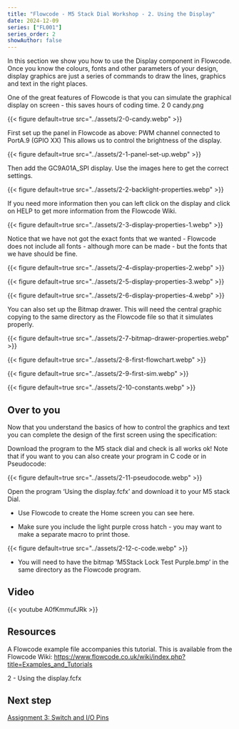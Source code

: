 ```yaml
---
title: "Flowcode - M5 Stack Dial Workshop - 2. Using the Display"
date: 2024-12-09
series: ["FL001"]
series_order: 2
showAuthor: false
---
```


In this section we show you how to use the Display
component in Flowcode. Once you know the colours, fonts and
other parameters of your design, display graphics are just a
series of commands to draw the lines, graphics and text in the
right places.

One of the great features of Flowcode is that you can simulate
the graphical display on screen - this saves hours of coding
time.                                             2 0 candy.png

{{< figure
    default=true
    src="../assets/2-0-candy.webp"
    >}}

First set up the panel in Flowcode as above:
PWM channel connected to PortA.9 (GPIO XX)
This allows us to control the brightness of the display.

{{< figure
    default=true
    src="../assets/2-1-panel-set-up.webp"
    >}}

Then add the GC9A01A_SPI display. Use the images here to
get the correct settings.

{{< figure
    default=true
    src="../assets/2-2-backlight-properties.webp"
    >}}

If you need more information then you can left
click on the display and click on HELP to get
more information from the Flowcode Wiki.

{{< figure
    default=true
    src="../assets/2-3-display-properties-1.webp"
    >}}


Notice that we have not got the exact fonts that we wanted -
Flowcode does not include all fonts - although more can be
made - but the fonts that we have should be fine.

{{< figure
    default=true
    src="../assets/2-4-display-properties-2.webp"
    >}}

{{< figure
    default=true
    src="../assets/2-5-display-properties-3.webp"
    >}}

{{< figure
    default=true
    src="../assets/2-6-display-properties-4.webp"
    >}}

You can also set up the Bitmap drawer. This
will need the central graphic copying to the
same directory as the Flowcode file so that it
simulates properly.

{{< figure
    default=true
    src="../assets/2-7-bitmap-drawer-properties.webp"
    >}}


{{< figure
    default=true
    src="../assets/2-8-first-flowchart.webp"
    >}}

{{< figure
    default=true
    src="../assets/2-9-first-sim.webp"
    >}}


{{< figure
    default=true
    src="../assets/2-10-constants.webp"
    >}}

## Over to you

Now that you understand the basics of how to control
the graphics and text you can complete the design of the first
screen using the specification:

Download the program to the M5 stack dial and check is all works ok!
Note that if you want to you can also create your program in C code or in Pseudocode:

{{< figure
    default=true
    src="../assets/2-11-pseudocode.webp"
    >}}

Open the program ‘Using the display.fcfx’ and
download it to your M5 stack Dial.

- Use Flowcode to create the Home screen you can
see here.

- Make sure you include the light purple cross hatch - you may want to make a separate macro to print
those.

{{< figure
    default=true
    src="../assets/2-12-c-code.webp"
    >}}

- You will need to have the bitmap ‘M5Stack Lock
Test Purple.bmp’ in the same directory as the
Flowcode program.



## Video

{{< youtube A0fKmmufJRk >}}


## Resources

A Flowcode example file accompanies this tutorial. This is
available from the Flowcode Wiki:
https://www.flowcode.co.uk/wiki/index.php?title=Examples_and_Tutorials

2 - Using the display.fcfx

## Next step

[Assignment 3: Switch and I/O Pins](../03-switch-io-pins)
